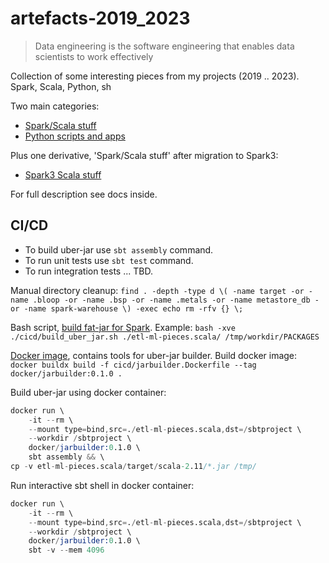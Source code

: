 # artefacts-2019_2023

> Data engineering is the software engineering that enables data scientists to work effectively

Collection of some interesting pieces from my projects (2019 .. 2023). Spark, Scala, Python, sh

Two main categories:
- [Spark/Scala stuff](./etl-ml-pieces.scala/readme.md)
- [Python scripts and apps](./scripts.python/readme.md)

Plus one derivative, 'Spark/Scala stuff' after migration to Spark3:
- [Spark3 Scala stuff](./spark3-pieces.scala/readme.md)

For full description see docs inside.

## CI/CD

- To build uber-jar use `sbt assembly` command.
- To run unit tests use `sbt test` command.
- To run integration tests ... TBD.

Manual directory cleanup: `find . -depth -type d \( -name target -or -name .bloop -or -name .bsp -or -name .metals -or -name metastore_db -or -name spark-warehouse \) -exec echo rm -rfv {} \;`

Bash script, [build fat-jar for Spark](cicd/build_uber_jar.sh).
Example: `bash -xve ./cicd/build_uber_jar.sh ./etl-ml-pieces.scala/ /tmp/workdir/PACKAGES`

[Docker image](cicd/jarbuilder.Dockerfile), contains tools for uber-jar builder.
Build docker image: `docker buildx build -f cicd/jarbuilder.Dockerfile --tag docker/jarbuilder:0.1.0 .`

Build uber-jar using docker container:
```s
docker run \
    -it --rm \
    --mount type=bind,src=./etl-ml-pieces.scala,dst=/sbtproject \
    --workdir /sbtproject \
    docker/jarbuilder:0.1.0 \
    sbt assembly && \
cp -v etl-ml-pieces.scala/target/scala-2.11/*.jar /tmp/
```

Run interactive sbt shell in docker container:
```s
docker run \
    -it --rm \
    --mount type=bind,src=./etl-ml-pieces.scala,dst=/sbtproject \
    --workdir /sbtproject \
    docker/jarbuilder:0.1.0 \
    sbt -v --mem 4096
```

